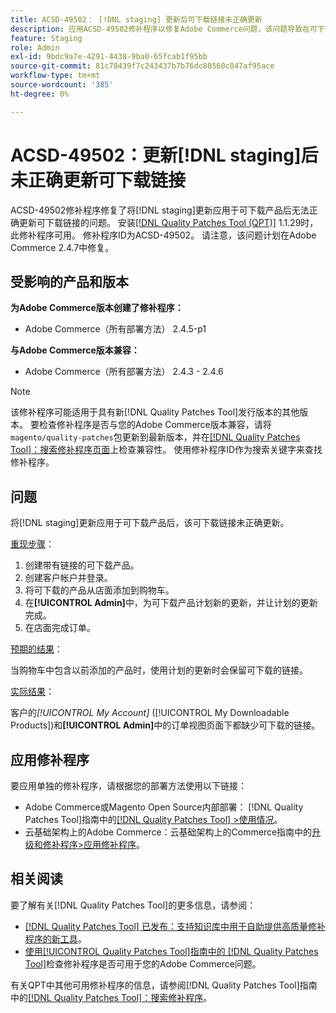 ```yaml
---
title: ACSD-49502： [!DNL staging] 更新后可下载链接未正确更新
description: 应用ACSD-49502修补程序以修复Adobe Commerce问题，该问题导致在可下载产品应用 [!DNL staging] 更新后可下载链接未正确更新。
feature: Staging
role: Admin
exl-id: 9bdc9a7e-4291-4438-9ba0-65fcab1f95bb
source-git-commit: 81c78439f7c243437b7b76dc80560c847af95ace
workflow-type: tm+mt
source-wordcount: '385'
ht-degree: 0%

---
```


# ACSD-49502：更新[!DNL staging]后未正确更新可下载链接

ACSD-49502修补程序修复了将[!DNL staging]更新应用于可下载产品后无法正确更新可下载链接的问题。 安装[[!DNL Quality Patches Tool (QPT)]](https://experienceleague.adobe.com/en/docs/commerce-knowledge-base/kb/announcements/commerce-announcements/magento-quality-patches-released-new-tool-to-self-serve-quality-patches) 1.1.29时，此修补程序可用。 修补程序ID为ACSD-49502。 请注意，该问题计划在Adobe Commerce 2.4.7中修复。

## 受影响的产品和版本

**为Adobe Commerce版本创建了修补程序：**

* Adobe Commerce（所有部署方法） 2.4.5-p1

**与Adobe Commerce版本兼容：**

* Adobe Commerce（所有部署方法） 2.4.3 - 2.4.6

>[!NOTE]
>
>该修补程序可能适用于具有新[!DNL Quality Patches Tool]发行版本的其他版本。 要检查修补程序是否与您的Adobe Commerce版本兼容，请将`magento/quality-patches`包更新到最新版本，并在[[!DNL Quality Patches Tool]：搜索修补程序页面](https://experienceleague.adobe.com/tools/commerce-quality-patches/index.html)上检查兼容性。 使用修补程序ID作为搜索关键字来查找修补程序。

## 问题

将[!DNL staging]更新应用于可下载产品后，该可下载链接未正确更新。

<u>重现步骤</u>：

1. 创建带有链接的可下载产品。
1. 创建客户帐户并登录。
1. 将可下载的产品从店面添加到购物车。
1. 在&#x200B;**[!UICONTROL Admin]**&#x200B;中，为可下载产品计划新的更新，并让计划的更新完成。
1. 在店面完成订单。

<u>预期的结果</u>：

当购物车中包含以前添加的产品时，使用计划的更新时会保留可下载的链接。

<u>实际结果</u>：

客户的&#x200B;*[!UICONTROL My Account]* ([!UICONTROL My Downloadable Products])和&#x200B;**[!UICONTROL Admin]**&#x200B;中的订单视图页面下都缺少可下载的链接。

## 应用修补程序

要应用单独的修补程序，请根据您的部署方法使用以下链接：

* Adobe Commerce或Magento Open Source内部部署： [!DNL Quality Patches Tool]指南中的[[!DNL Quality Patches Tool] >使用情况](/help/tools/quality-patches-tool/usage.md)。
* 云基础架构上的Adobe Commerce：云基础架构上的Commerce指南中的[升级和修补程序>应用修补程序](https://experienceleague.adobe.com/docs/commerce-cloud-service/user-guide/develop/upgrade/apply-patches.html)。

## 相关阅读

要了解有关[!DNL Quality Patches Tool]的更多信息，请参阅：

* [[!DNL Quality Patches Tool] 已发布：支持知识库中用于自助提供高质量修补程序的新工具](https://experienceleague.adobe.com/en/docs/commerce-knowledge-base/kb/announcements/commerce-announcements/magento-quality-patches-released-new-tool-to-self-serve-quality-patches)。
* [使用[!UICONTROL Quality Patches Tool]指南中的 [!DNL Quality Patches Tool]](/help/tools/quality-patches-tool/patches-available-in-qpt/check-patch-for-magento-issue-with-magento-quality-patches.md)检查修补程序是否可用于您的Adobe Commerce问题。


有关QPT中其他可用修补程序的信息，请参阅[!DNL Quality Patches Tool]指南中的[[!DNL Quality Patches Tool]：搜索修补程序](https://experienceleague.adobe.com/tools/commerce-quality-patches/index.html)。
